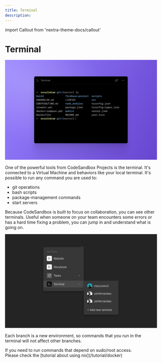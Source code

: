 ```yaml
---
title: Terminal
description: 
---
```


import Callout from 'nextra-theme-docs/callout'

# Terminal

![CodeSandbox Projects Terminal](../images/devtools-cover-terminal.jpg)
 
One of the powerful tools from CodeSandbox Projects is the terminal. It's connected to a Virtual Machine and behaviors like your local terminal. It's possible to run any command you are used to:
- git operations
- bash scripts
- package-management commands
- start servers

Because CodeSandbox is built to focus on collaboration, you can see other terminals. Useful when someone on your team encounters some errors or has a hard time fixing a problem, you can jump in and understand what is going on.

![Collaborative Terminal](../images/devtools-terminalcolab.jpg)

Each branch is a new environment, so commands that you run in the terminal will not affect other branches.

<Callout>
If you need to run commands that depend on sudo/root access. <br/>Please check the [tutorial about using nix](/tutorial/docker)
</Callout>

